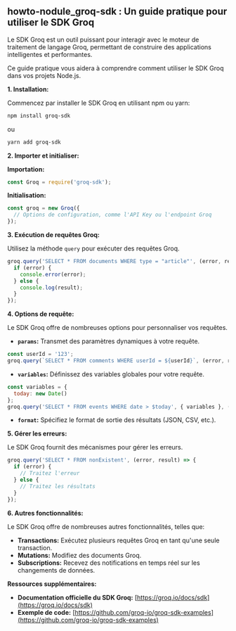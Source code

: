 ##  howto-nodule_groq-sdk : Un guide pratique pour utiliser le SDK Groq

Le SDK Groq est un outil puissant pour interagir avec le moteur de traitement de langage Groq, permettant de construire des applications intelligentes et performantes. 

Ce guide pratique vous aidera à comprendre comment utiliser le SDK Groq dans vos projets Node.js.

**1. Installation:**

Commencez par installer le SDK Groq en utilisant npm ou yarn:

```bash
npm install groq-sdk
```

ou

```bash
yarn add groq-sdk
```

**2. Importer et initialiser:**

**Importation:**

```javascript
const Groq = require('groq-sdk');
```

**Initialisation:**

```javascript
const groq = new Groq({
  // Options de configuration, comme l'API Key ou l'endpoint Groq
});
```

**3. Exécution de requêtes Groq:**

Utilisez la méthode `query` pour exécuter des requêtes Groq. 

```javascript
groq.query('SELECT * FROM documents WHERE type = "article"', (error, result) => {
  if (error) {
    console.error(error);
  } else {
    console.log(result);
  }
});
```

**4. Options de requête:**

Le SDK Groq offre de nombreuses options pour personnaliser vos requêtes.

* **`params`:**  Transmet des paramètres dynamiques à votre requête.

```javascript
const userId = '123';
groq.query(`SELECT * FROM comments WHERE userId = ${userId}`, (error, result) => { ... });
```

* **`variables`:** Définissez des variables globales pour votre requête.

```javascript
const variables = {
  today: new Date()
};
groq.query('SELECT * FROM events WHERE date > $today', { variables }, (error, result) => { ... });
```

* **`format`:** Spécifiez le format de sortie des résultats (JSON, CSV, etc.).

**5. Gérer les erreurs:**

Le SDK Groq fournit des mécanismes pour gérer les erreurs.

```javascript
groq.query('SELECT * FROM nonExistent', (error, result) => {
  if (error) {
    // Traitez l'erreur
  } else {
    // Traitez les résultats
  }
});
```

**6. Autres fonctionnalités:**

Le SDK Groq offre de nombreuses autres fonctionnalités, telles que:

* **Transactions:** Exécutez plusieurs requêtes Groq en tant qu'une seule transaction.
* **Mutations:** Modifiez des documents Groq.
* **Subscriptions:** Recevez des notifications en temps réel sur les changements de données.


**Ressources supplémentaires:**

* **Documentation officielle du SDK Groq:** [https://groq.io/docs/sdk](https://groq.io/docs/sdk)
* **Exemple de code:** [https://github.com/groq-io/groq-sdk-examples](https://github.com/groq-io/groq-sdk-examples)



